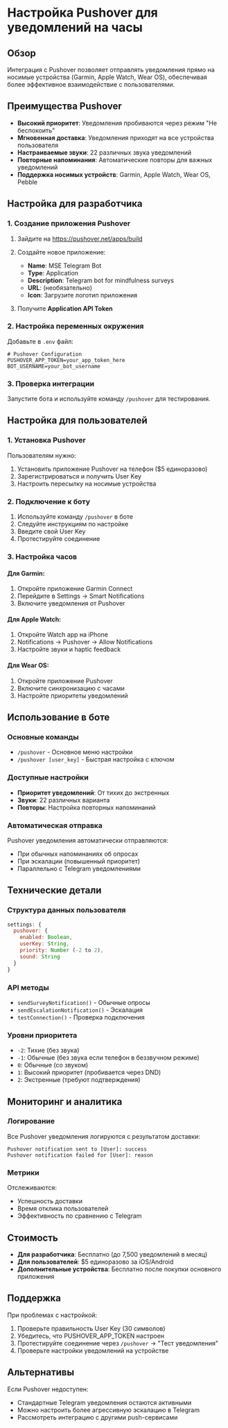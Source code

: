 # Настройка Pushover для уведомлений на часы

## Обзор

Интеграция с Pushover позволяет отправлять уведомления прямо на носимые устройства (Garmin, Apple Watch, Wear OS), обеспечивая более эффективное взаимодействие с пользователями.

## Преимущества Pushover

- **Высокий приоритет**: Уведомления пробиваются через режим "Не беспокоить"
- **Мгновенная доставка**: Уведомления приходят на все устройства пользователя
- **Настраиваемые звуки**: 22 различных звука уведомлений
- **Повторные напоминания**: Автоматические повторы для важных уведомлений
- **Поддержка носимых устройств**: Garmin, Apple Watch, Wear OS, Pebble

## Настройка для разработчика

### 1. Создание приложения Pushover

1. Зайдите на https://pushover.net/apps/build
2. Создайте новое приложение:
   - **Name**: MSE Telegram Bot
   - **Type**: Application
   - **Description**: Telegram bot for mindfulness surveys
   - **URL**: (необязательно)
   - **Icon**: Загрузите логотип приложения

3. Получите **Application API Token**

### 2. Настройка переменных окружения

Добавьте в `.env` файл:

```env
# Pushover Configuration
PUSHOVER_APP_TOKEN=your_app_token_here
BOT_USERNAME=your_bot_username
```

### 3. Проверка интеграции

Запустите бота и используйте команду `/pushover` для тестирования.

## Настройка для пользователей

### 1. Установка Pushover

Пользователям нужно:
1. Установить приложение Pushover на телефон ($5 единоразово)
2. Зарегистрироваться и получить User Key
3. Настроить пересылку на носимые устройства

### 2. Подключение к боту

1. Используйте команду `/pushover` в боте
2. Следуйте инструкциям по настройке
3. Введите свой User Key
4. Протестируйте соединение

### 3. Настройка часов

#### Для Garmin:
1. Откройте приложение Garmin Connect
2. Перейдите в Settings → Smart Notifications
3. Включите уведомления от Pushover

#### Для Apple Watch:
1. Откройте Watch app на iPhone
2. Notifications → Pushover → Allow Notifications
3. Настройте звуки и haptic feedback

#### Для Wear OS:
1. Откройте приложение Pushover
2. Включите синхронизацию с часами
3. Настройте приоритеты уведомлений

## Использование в боте

### Основные команды

- `/pushover` - Основное меню настройки
- `/pushover [user_key]` - Быстрая настройка с ключом

### Доступные настройки

- **Приоритет уведомлений**: От тихих до экстренных
- **Звуки**: 22 различных варианта
- **Повторы**: Настройка повторных напоминаний

### Автоматическая отправка

Pushover уведомления автоматически отправляются:
- При обычных напоминаниях об опросах
- При эскалации (повышенный приоритет)
- Параллельно с Telegram уведомлениями

## Технические детали

### Структура данных пользователя

```javascript
settings: {
  pushover: {
    enabled: Boolean,
    userKey: String,
    priority: Number (-2 to 2),
    sound: String
  }
}
```

### API методы

- `sendSurveyNotification()` - Обычные опросы
- `sendEscalationNotification()` - Эскалация
- `testConnection()` - Проверка подключения

### Уровни приоритета

- `-2`: Тихие (без звука)
- `-1`: Обычные (без звука если телефон в беззвучном режиме)
- `0`: Обычные (со звуком)
- `1`: Высокий приоритет (пробивается через DND)
- `2`: Экстренные (требуют подтверждения)

## Мониторинг и аналитика

### Логирование

Все Pushover уведомления логируются с результатом доставки:

```
Pushover notification sent to [User]: success
Pushover notification failed for [User]: reason
```

### Метрики

Отслеживаются:
- Успешность доставки
- Время отклика пользователей
- Эффективность по сравнению с Telegram

## Стоимость

- **Для разработчика**: Бесплатно (до 7,500 уведомлений в месяц)
- **Для пользователей**: $5 единоразово за iOS/Android
- **Дополнительные устройства**: Бесплатно после покупки основного приложения

## Поддержка

При проблемах с настройкой:
1. Проверьте правильность User Key (30 символов)
2. Убедитесь, что PUSHOVER_APP_TOKEN настроен
3. Протестируйте соединение через `/pushover` → "Тест уведомления"
4. Проверьте настройки уведомлений на устройстве

## Альтернативы

Если Pushover недоступен:
- Стандартные Telegram уведомления остаются активными
- Можно настроить более агрессивную эскалацию в Telegram
- Рассмотреть интеграцию с другими push-сервисами